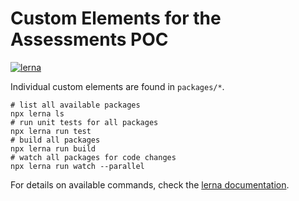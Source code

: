 # Custom Elements for the Assessments POC

[![lerna](https://img.shields.io/badge/maintained%20with-lerna-cc00ff.svg)](https://lernajs.io/)


Individual custom elements are found in `packages/*`.

```shell
# list all available packages
npx lerna ls
# run unit tests for all packages
npx lerna run test
# build all packages
npx lerna run build
# watch all packages for code changes
npx lerna run watch --parallel
```

For details on available commands, check the [lerna documentation](https://github.com/lerna/lerna).
